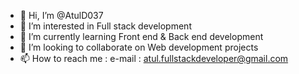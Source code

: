 - 👋 Hi, I’m @AtulD037
- 👀 I’m interested in Full stack development
- 🌱 I’m currently learning Front end & Back end development
- 💞️ I’m looking to collaborate on Web development projects
- 📫 How to reach me :
e-mail : atul.fullstackdeveloper@gmail.com

<!---
AtulD037/AtulD037 is a ✨ special ✨ repository because its `README.md` (this file) appears on your GitHub profile.
You can click the Preview link to take a look at your changes.
--->
